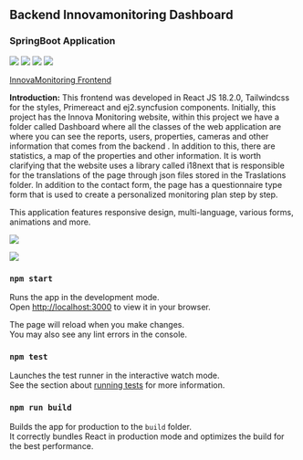 ## Backend Innovamonitoring Dashboard
### SpringBoot Application


![](https://img.shields.io/badge/ReactJS-18.2.0-blue) ![](https://img.shields.io/badge/Tailwindcss-blue) ![](https://img.shields.io/badge/leaftlet-1.9.4-green) ![](https://img.shields.io/badge/syncfusion/ej2-19.4.48-yellow)

[InnovaMonitoring Frontend](http:/https://innovamonitoring.net/ "InnovaMonitoring Frontend")

**Introduction:**
This frontend was developed in React JS 18.2.0, Tailwindcss for the styles, Primereact and
ej2.syncfusion components.
Initially, this project has the Innova Monitoring website, within this project we have a folder called
Dashboard where all the classes of the web application are where you can see the reports, users,
properties, cameras and other information that comes from the backend . In addition to this, there
are statistics, a map of the properties and other information.
It is worth clarifying that the website uses a library called i18next that is responsible for the
translations of the page through json files stored in the Traslations folder.
In addition to the contact form, the page has a questionnaire type form that is used to create a
personalized monitoring plan step by step. 

This application features responsive design, multi-language, various forms, animations and more.

![](https://i.imgur.com/VZPS6R9.png)



![](https://i.imgur.com/3IzceSY.png)





### `npm start`

Runs the app in the development mode.\
Open [http://localhost:3000](http://localhost:3000) to view it in your browser.

The page will reload when you make changes.\
You may also see any lint errors in the console.

### `npm test`

Launches the test runner in the interactive watch mode.\
See the section about [running tests](https://facebook.github.io/create-react-app/docs/running-tests) for more information.

### `npm run build`

Builds the app for production to the `build` folder.\
It correctly bundles React in production mode and optimizes the build for the best performance.
